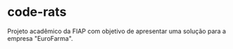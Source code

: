 # code-rats
Projeto acadêmico da FIAP com objetivo de apresentar uma solução para a empresa "EuroFarma".

